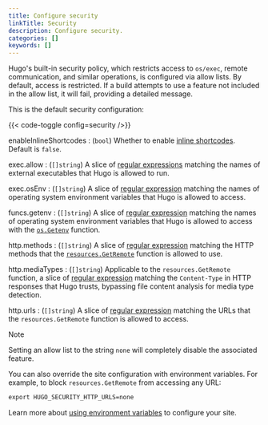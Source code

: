 ```yaml
---
title: Configure security
linkTitle: Security
description: Configure security.
categories: []
keywords: []
---
```


Hugo's built-in security policy, which restricts access to `os/exec`, remote communication, and similar operations, is configured via allow lists. By default, access is restricted. If a build attempts to use a feature not included in the allow list, it will fail, providing a detailed message.

This is the default security configuration:

{{< code-toggle config=security />}}

enableInlineShortcodes
: (`bool`) Whether to enable [inline shortcodes]. Default is `false`.

exec.allow
: (`[]string`) A slice of [regular expressions](g) matching the names of external executables that Hugo is allowed to run.

exec.osEnv
: (`[]string`) A slice of [regular expression](g) matching the names of operating system environment variables that Hugo is allowed to access.

funcs.getenv
: (`[]string`) A slice of [regular expression](g) matching the names of operating system environment variables that Hugo is allowed to access with the [`os.Getenv`] function.

http.methods
: (`[]string`) A slice of [regular expression](g) matching the HTTP methods that the [`resources.GetRemote`] function is allowed to use.

http.mediaTypes
: (`[]string`) Applicable to the `resources.GetRemote` function, a slice of [regular expression](g) matching the `Content-Type` in HTTP responses that Hugo trusts, bypassing file content analysis for media type detection.

http.urls
: (`[]string`) A slice of [regular expression](g) matching the URLs that the `resources.GetRemote` function is allowed to access.

> [!note]
> Setting an allow list to the string `none` will completely disable the associated feature.

You can also override the site configuration with environment variables. For example, to block `resources.GetRemote` from accessing any URL:

```txt
export HUGO_SECURITY_HTTP_URLS=none
```

Learn more about [using environment variables] to configure your site.

[`os.Getenv`]: /functions/os/getenv
[`resources.GetRemote`]: /functions/resources/getremote
[inline shortcodes]: /content-management/shortcodes/#inline
[using environment variables]: /configuration/introduction/#environment-variables
